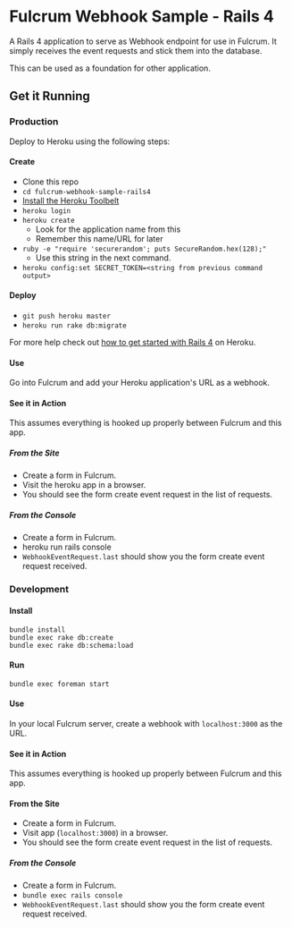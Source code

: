 Fulcrum Webhook Sample - Rails 4
================================

A Rails 4 application to serve as Webhook endpoint for use in Fulcrum. It simply
receives the event requests and stick them into the database.

This can be used as a foundation for other application.

Get it Running
--------------

### Production

Deploy to Heroku using the following steps:

#### Create

- Clone this repo
- `cd fulcrum-webhook-sample-rails4`
- [Install the Heroku Toolbelt](https://toolbelt.heroku.com/)
- `heroku login`
- `heroku create`
  - Look for the application name from this
  - Remember this name/URL for later
- `ruby -e "require 'securerandom'; puts SecureRandom.hex(128);"`
  - Use this string in the next command.
- `heroku config:set SECRET_TOKEN=<string from previous command output>`

#### Deploy

- `git push heroku master`
- `heroku run rake db:migrate`

For more help check out [how to get started with Rails
4](https://devcenter.heroku.com/articles/getting-started-with-rails4) on
Heroku.

#### Use

Go into Fulcrum and add your Heroku application's URL as a webhook.

#### See it in Action

This assumes everything is hooked up properly between Fulcrum and this app.

##### From the Site

- Create a form in Fulcrum.
- Visit the heroku app in a browser.
- You should see the form create event request in the list of requests.

##### From the Console

- Create a form in Fulcrum.
- heroku run rails console
- `WebhookEventRequest.last` should show you the form create event request
  received.

### Development

#### Install

```
bundle install
bundle exec rake db:create
bundle exec rake db:schema:load
```

#### Run

```
bundle exec foreman start
```

#### Use

In your local Fulcrum server, create a webhook with `localhost:3000` as the
URL.

#### See it in Action

This assumes everything is hooked up properly between Fulcrum and this app.

#### From the Site

- Create a form in Fulcrum.
- Visit app (`localhost:3000`) in a browser.
- You should see the form create event request in the list of requests.

##### From the Console

- Create a form in Fulcrum.
- `bundle exec rails console`
- `WebhookEventRequest.last` should show you the form create event request
  received.

